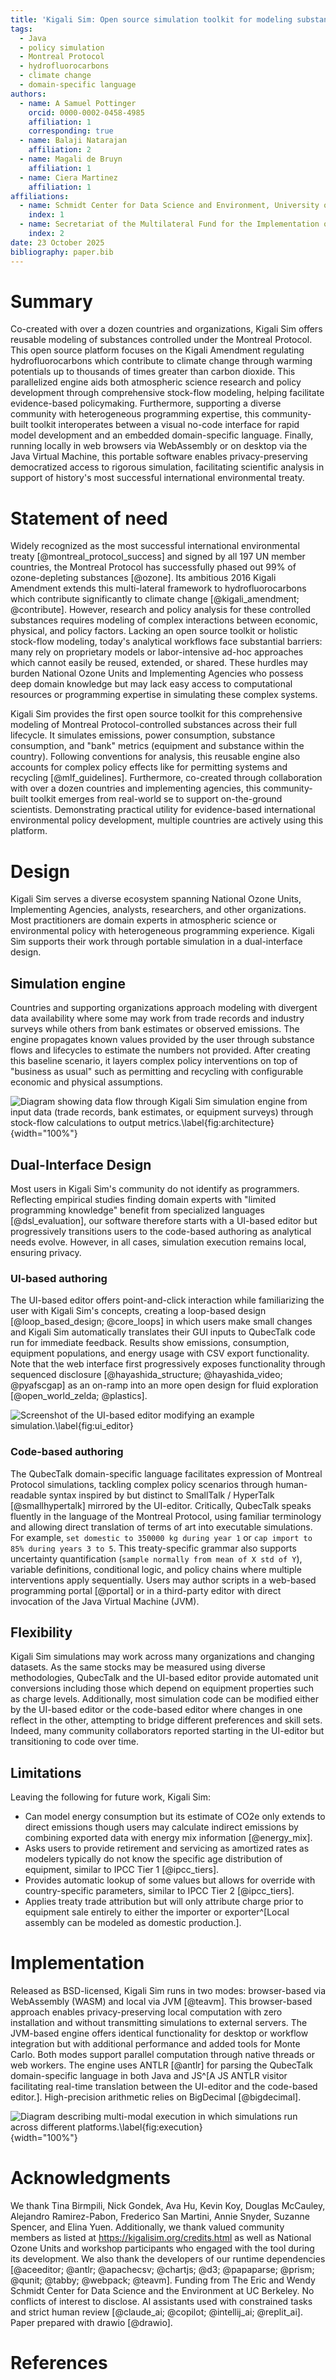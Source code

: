 ```yaml
---
title: 'Kigali Sim: Open source simulation toolkit for modeling substances and policies related to the Montreal Protocol'
tags:
  - Java
  - policy simulation
  - Montreal Protocol
  - hydrofluorocarbons
  - climate change
  - domain-specific language
authors:
  - name: A Samuel Pottinger
    orcid: 0000-0002-0458-4985
    affiliation: 1
    corresponding: true
  - name: Balaji Natarajan
    affiliation: 2
  - name: Magali de Bruyn
    affiliation: 1
  - name: Ciera Martinez
    affiliation: 1
affiliations:
  - name: Schmidt Center for Data Science and Environment, University of California, Berkeley, California, United States of America
    index: 1
  - name: Secretariat of the Multilateral Fund for the Implementation of the Montreal Protocol, United Nations Environment Programme
    index: 2
date: 23 October 2025
bibliography: paper.bib
---
```


# Summary
Co-created with over a dozen countries and organizations, Kigali Sim offers reusable modeling of substances controlled under the Montreal Protocol. This open source platform focuses on the Kigali Amendment regulating hydrofluorocarbons which contribute to climate change through warming potentials up to thousands of times greater than carbon dioxide. This parallelized engine aids both atmospheric science research and policy development through comprehensive stock-flow modeling, helping facilitate evidence-based policymaking. Furthermore, supporting a diverse community with heterogeneous programming expertise, this community-built toolkit interoperates between a visual no-code interface for rapid model development and an embedded domain-specific language. Finally, running locally in web browsers via WebAssembly or on desktop via the Java Virtual Machine, this portable software enables privacy-preserving democratized access to rigorous simulation, facilitating scientific analysis in support of history's most successful international environmental treaty.

# Statement of need
Widely recognized as the most successful international environmental treaty [@montreal_protocol_success] and signed by all 197 UN member countries, the Montreal Protocol has successfully phased out 99% of ozone-depleting substances [@ozone]. Its ambitious 2016 Kigali Amendment extends this multi-lateral framework to hydrofluorocarbons which contribute significantly to climate change [@kigali_amendment; @contribute]. However, research and policy analysis for these controlled substances requires modeling of complex interactions between economic, physical, and policy factors. Lacking an open source toolkit or holistic stock-flow modeling, today's analytical workflows face substantial barriers: many rely on proprietary models or labor-intensive ad-hoc approaches which cannot easily be reused, extended, or shared. These hurdles may burden National Ozone Units and Implementing Agencies who possess deep domain knowledge but may lack easy access to computational resources or programming expertise in simulating these complex systems.

Kigali Sim provides the first open source toolkit for this comprehensive modeling of Montreal Protocol-controlled substances across their full lifecycle. It simulates emissions, power consumption, substance consumption, and "bank" metrics (equipment and substance within the country). Following conventions for analysis, this reusable engine also accounts for complex policy effects like for permitting systems and recycling [@mlf_guidelines]. Furthermore, co-created through collaboration with over a dozen countries and implementing agencies, this community-built toolkit emerges from real-world se to support on-the-ground scientists. Demonstrating practical utility for evidence-based international environmental policy development, multiple countries are actively using this platform.

# Design
Kigali Sim serves a diverse ecosystem spanning National Ozone Units, Implementing Agencies, analysts, researchers, and other organizations. Most practitioners are domain experts in atmospheric science or environmental policy with heterogeneous programming experience. Kigali Sim supports their work through portable simulation in a dual-interface design.

## Simulation engine
Countries and supporting organizations approach modeling with divergent data availability where some may work from trade records and industry surveys while others from bank estimates or observed emissions. The engine propagates known values provided by the user through substance flows and lifecycles to estimate the numbers not provided. After creating this baseline scenario, it layers complex policy interventions on top of "business as usual" such as permitting and recycling with configurable economic and physical assumptions.

![Diagram showing data flow through Kigali Sim simulation engine from input data (trade records, bank estimates, or equipment surveys) through stock-flow calculations to output metrics.\label{fig:architecture}](KigaliEngine.svg){width="100%"}

## Dual-Interface Design
Most users in Kigali Sim's community do not identify as programmers. Reflecting empirical studies finding domain experts with "limited programming knowledge" benefit from specialized languages [@dsl_evaluation], our software therefore starts with a UI-based editor but progressively transitions users to the code-based authoring as analytical needs evolve. However, in all cases, simulation execution remains local, ensuring privacy.

### UI-based authoring
The UI-based editor offers point-and-click interaction while familiarizing the user with Kigali Sim's concepts, creating a loop-based design [@loop_based_design; @core_loops] in which users make small changes and Kigali Sim automatically translates their GUI inputs to QubecTalk code run for immediate feedback. Results show emissions, consumption, equipment populations, and energy usage with CSV export functionality. Note that the web interface first progressively exposes functionality through sequenced disclosure [@hayashida_structure; @hayashida_video; @pyafscgap] as an on-ramp into an more open design for fluid exploration [@open_world_zelda; @plastics].

![Screenshot of the UI-based editor modifying an example simulation.\label{fig:ui_editor}](KigaliEditor.png)

### Code-based authoring
The QubecTalk domain-specific language facilitates expression of Montreal Protocol simulations, tackling complex policy scenarios through human-readable syntax inspired by but distinct to SmallTalk / HyperTalk [@smallhypertalk] mirrored by the UI-editor. Critically, QubecTalk speaks fluently in the language of the Montreal Protocol, using familiar terminology and allowing direct translation of terms of art into executable simulations. For example, `set domestic to 350000 kg during year 1` or `cap import to 85% during years 3 to 5`. This treaty-specific grammar also supports uncertainty quantification (`sample normally from mean of X std of Y`), variable definitions, conditional logic, and policy chains where multiple interventions apply sequentially. Users may author scripts in a web-based programming portal [@portal] or in a third-party editor with direct invocation of the Java Virtual Machine (JVM).

## Flexibility
Kigali Sim simulations may work across many organizations and changing datasets. As the same stocks may be measured using diverse methodologies, QubecTalk and the UI-based editor provide automated unit conversions including those which depend on equipment properties such as charge levels. Additionally, most simulation code can be modified either by the UI-based editor or the code-based editor where changes in one reflect in the other, attempting to bridge different preferences and skill sets. Indeed, many community collaborators reported starting in the UI-editor but transitioning to code over time.

## Limitations
Leaving the following for future work, Kigali Sim:

 - Can model energy consumption but its estimate of CO2e only extends to direct emissions though users may calculate indirect emissions by combining exported data with energy mix information [@energy_mix].
 - Asks users to provide retirement and servicing as amortized rates as modelers typically do not know the specific age distribution of equipment, similar to IPCC Tier 1 [@ipcc_tiers].
 - Provides automatic lookup of some values but allows for override with country-specific parameters, similar to IPCC Tier 2 [@ipcc_tiers].
 - Applies treaty trade attribution but will only attribute charge prior to equipment sale entirely to either the importer or exporter^[Local assembly can be modeled as domestic production.].

# Implementation
Released as BSD-licensed, Kigali Sim runs in two modes: browser-based via WebAssembly (WASM) and local via JVM [@teavm]. This browser-based approach enables privacy-preserving local computation with zero installation and without transmitting simulations to external servers. The JVM-based engine offers identical functionality for desktop or workflow integration but with additional performance and added tools for Monte Carlo. Both modes support parallel computation through native threads or web workers. The engine uses ANTLR [@antlr] for parsing the QubecTalk domain-specific language in both Java and JS^[A JS ANTLR visitor facilitating real-time translation between the UI-editor and the code-based editor.]. High-precision arithmetic relies on BigDecimal [@bigdecimal].

![Diagram describing multi-modal execution in which simulations run across different platforms.\label{fig:execution}](KigaliExecution.svg){width="100%"}

# Acknowledgments
We thank Tina Birmpili, Nick Gondek, Ava Hu, Kevin Koy, Douglas McCauley, Alejandro Ramirez-Pabon, Frederico San Martini, Annie Snyder, Suzanne Spencer, and Elina Yuen. Additionally, we thank valued community members as listed at https://kigalisim.org/credits.html as well as National Ozone Units and workshop participants who engaged with the tool during its development. We also thank the developers of our runtime dependencies [@aceeditor; @antlr; @apachecsv; @chartjs; @d3; @papaparse; @prism; @qunit; @tabby; @webpack; @teavm]. Funding from The Eric and Wendy Schmidt Center for Data Science and the Environment at UC Berkeley. No conflicts of interest to disclose. AI assistants used with constrained tasks and strict human review [@claude_ai; @copilot; @intellij_ai; @replit_ai]. Paper prepared with drawio [@drawio].

# References
